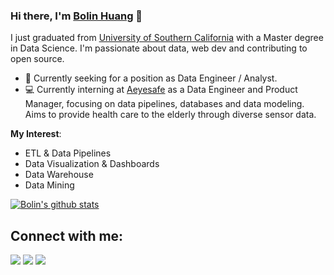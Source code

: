 ### Hi there, I'm [Bolin Huang](https://blh.im) 👋

I just graduated from [University of Southern California](https://www.usc.edu/) with a Master degree in Data Science. I'm passionate about data, web dev and contributing to open source.

- 💼 Currently seeking for a position as Data Engineer / Analyst.
- 💻 Currently interning at [Aeyesafe](https://www.aeyesafe.com/) as a Data Engineer and Product Manager, focusing on data pipelines, databases and data modeling. Aims to provide health care to the elderly through diverse sensor data.

**My Interest**:

- ETL & Data Pipelines
- Data Visualization & Dashboards
- Data Warehouse
- Data Mining

<!-- **Projects**:

- **A**:
- **B**:
- **C**: -->

<a href="https://github.com/anuraghazra/github-readme-stats"><img align="center" src="https://github-readme-stats.vercel.app/api?username=iblh&theme=graywhite&show_icons=true&include_all_commits=true&hide_border=true" alt="Bolin's github stats" /></a>


## Connect with me:

[<img src ="https://img.shields.io/badge/website-%23.svg?&style=for-the-badge&logo=www&logoColor=white%22&color=black">](https://blh.im)
[<img src="https://img.shields.io/badge/email-%2312100E.svg?&style=for-the-badge&logo=gmail&logoColor=white&color=black" />](mailto:bolinhua@usc.edu)
[<img src="https://img.shields.io/badge/linkedin-%2312100E.svg?&style=for-the-badge&logo=linkedin&logoColor=white&color=black" />](https://www.linkedin.com/in/bolin-huang/)

<!-- [<img src="https://img.shields.io/badge/instagram-%2312100E.svg?&style=for-the-badge&logo=instagram&logoColor=white&color=black" />](https://instagram.com/ibolinh) -->
<!-- 
| <a href="https://github.com/anuraghazra/github-readme-stats"><img align="center" src="https://github-readme-stats.vercel.app/api?username=iblh&theme=graywhite&show_icons=true&include_all_commits=true&hide_border=true" alt="Bolin's github stats" /></a> | <a href="https://github.com/anuraghazra/github-readme-stats"><img align="center" src="https://github-readme-stats.vercel.app/api/top-langs/?username=iblh&layout=compact&theme=buefy&hide_border=true" /></a> |
| ------------- | ------------- | -->
